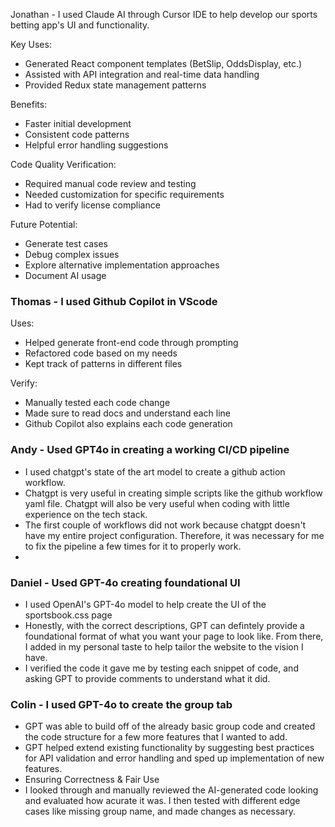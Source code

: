 Jonathan - I used Claude AI through Cursor IDE to help develop our sports betting app's UI and functionality.

Key Uses:

- Generated React component templates (BetSlip, OddsDisplay, etc.)
- Assisted with API integration and real-time data handling
- Provided Redux state management patterns

Benefits:

- Faster initial development
- Consistent code patterns
- Helpful error handling suggestions

Code Quality Verification:

- Required manual code review and testing
- Needed customization for specific requirements
- Had to verify license compliance

Future Potential:

- Generate test cases
- Debug complex issues
- Explore alternative implementation approaches
- Document AI usage


### Thomas - I used Github Copilot in VScode

Uses:

- Helped generate front-end code through prompting
- Refactored code based on my needs
- Kept track of patterns in different files

Verify:

- Manually tested each code change
- Made sure to read docs and understand each line
- Github Copilot also explains each code generation

### Andy - Used GPT4o in creating a working CI/CD pipeline
- I used chatgpt's state of the art model to create a github action workflow.
- Chatgpt is very useful in creating simple scripts like the github workflow yaml file. Chatgpt will also be very useful when coding with little experience on the tech stack.
- The first couple of workflows did not work because chatgpt doesn't have my entire project configuration. Therefore, it was necessary for me to fix the pipeline a few times for it to properly work.
- 
### Daniel - Used GPT-4o creating foundational UI
- I used OpenAI's GPT-4o model to help create the UI of the sportsbook.css page
- Honestly, with the correct descriptions, GPT can defintely provide a foundational format of what you want your page to look like. From there, I added in my personal taste to help tailor the website to the vision I have.
- I verified the code it gave me by testing each snippet of code, and asking GPT to provide comments to understand what it did.

### Colin - I used GPT-4o to create the group tab
- GPT was able to build off of the already basic group code and created the code structure for a few more features that I wanted to add.
- GPT helped extend existing functionality by suggesting best practices for API validation and error handling and sped up implementation of new features.
- Ensuring Correctness & Fair Use
- I looked through and manually reviewed the AI-generated code looking and evaluated how acurate it was. I then tested with different edge cases like missing group name, and made changes as necessary.
